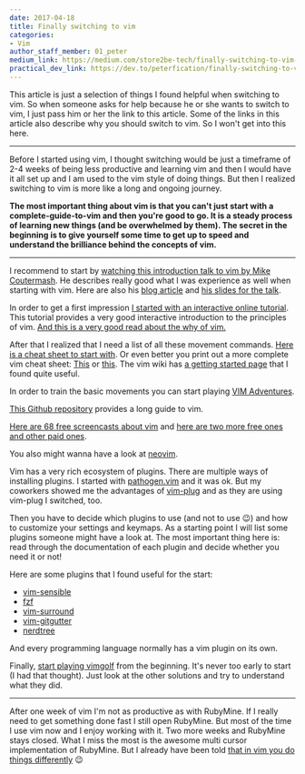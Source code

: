 ```yaml
---
date: 2017-04-18
title: Finally switching to vim
categories:
- Vim
author_staff_member: 01_peter
medium_link: https://medium.com/store2be-tech/finally-switching-to-vim-7df76c5b8a17
practical_dev_link: https://dev.to/peterfication/finally-switching-to-vim
---
```


This article is just a selection of things I found helpful when switching to vim. So when someone asks for help because he or she wants to switch to vim, I just pass him or her the link to this article. Some of the links in this article also describe why you should switch to vim. So I won't get into this here.

***

Before I started using vim, I thought switching would be just a timeframe of 2-4 weeks of being less productive and learning vim and then I would have it all set up and I am used to the vim style of doing things. But then I realized switching to vim is more like a long and ongoing journey.

**The most important thing about vim is that you can't just start with a complete-guide-to-vim and then you're good to go. It is a steady process of learning new things (and be overwhelmed by them). The secret in the beginning is to give yourself some time to get up to speed and understand the brilliance behind the concepts of vim.**

***

I recommend to start by [watching this introduction talk to vim by Mike Coutermash](https://www.youtube.com/watch?v=_NUO4JEtkDw). He describes really good what I was experience as well when starting with vim. Here are also his [blog article](https://mikecoutermarsh.com/learning-vim-in-a-week/) and [his slides for the talk](https://mikecoutermarsh.com/boston-vim-learning-vim-in-a-week/).

In order to get a first impression [I started with an interactive online tutorial](http://www.openvim.com/). This tutorial provides a very good interactive introduction to the principles of vim. [And this is a very good read about the why of vim.](http://www.viemu.com/a-why-vi-vim.html)

After that I realized that I need a list of all these movement commands. [Here is a cheat sheet to start with](https://bitbucket.org/tednaleid/vim-shortcut-wallpaper/raw/tip/vim-shortcuts2560x1600.png). Or even better you print out a more complete vim cheat sheet: [This](https://rumorscity.com/wp-content/uploads/2014/08/10-Best-VIM-Cheat-Sheet-02.jpg) or [this](http://michael.peopleofhonoronly.com/vim/vim_cheat_sheet_for_programmers_print.png). The vim wiki has [a getting started page](http://vim.wikia.com/wiki/Category:Getting_started) that I found quite useful.

In order to train the basic movements you can start playing [VIM Adventures](https://vim-adventures.com/).

[This Github repository](https://github.com/mhinz/vim-galore) provides a long guide to vim.

[Here are 68 free screencasts about vim](http://vimcasts.org/episodes/archive/) and [here are two more free ones and other paid ones](https://thoughtbot.com/upcase/onramp-to-vim).

You also might wanna have a look at [neovim](https://neovim.io/).

Vim has a very rich ecosystem of plugins. There are multiple ways of installing plugins. I started with [pathogen.vim](https://github.com/tpope/vim-pathogen) and it was ok. But my coworkers showed me the advantages of [vim-plug](https://github.com/junegunn/vim-plug) and as they are using vim-plug I switched, too.

Then you have to decide which plugins to use (and not to use 😉) and how to customize your settings and keymaps. As a starting point I will list some plugins someone might have a look at. The most important thing here is: read through the documentation of each plugin and decide whether you need it or not!

Here are some plugins that I found useful for the start:

* [vim-sensible](https://github.com/tpope/vim-sensible)
* [fzf](https://github.com/junegunn/fzf)
* [vim-surround](https://github.com/tpope/vim-surround)
* [vim-gitgutter](https://github.com/airblade/vim-gitgutter)
* [nerdtree](https://github.com/scrooloose/nerdtree)

And every programming language normally has a vim plugin on its own.

Finally, [start playing vimgolf](http://www.vimgolf.com/) from the beginning. It's never too early to start (I had that thought). Just look at the other solutions and try to understand what they did.

***

After one week of vim I'm not as productive as with RubyMine. If I really need to get something done fast I still open RubyMine. But most of the time I use vim now and I enjoy working with it. Two more weeks and RubyMine stays closed. What I miss the most is the awesome multi cursor implementation of RubyMine. But I already have been told [that in vim you do things differently](https://medium.com/@schtoeffel/you-don-t-need-more-than-one-cursor-in-vim-2c44117d51db) 😉
